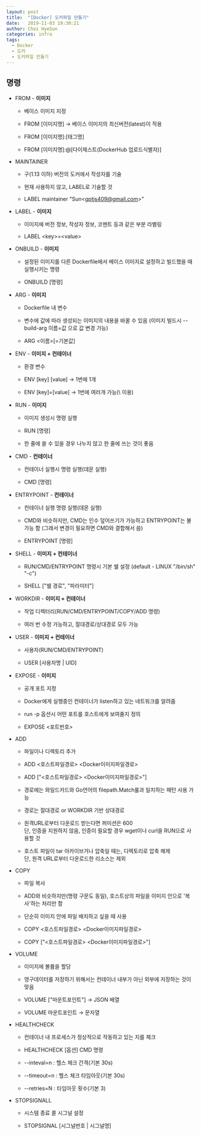 ```yaml
---
layout: post
title:  "[Docker] 도커파일 만들기"
date:   2019-11-03 19:30:21
author: Choi HyeSun
categories: infra
tags:
  - Docker
  - 도커
  - 도커파일 만들기
---
```


## 명령

- FROM - **이미지**

  - 베이스 이미지 지정
  
  - FROM \[이미지명] → 베이스 이미지의 최신버전(latest)이 적용
  
  - FROM \[이미지명]:\[태그명]
  
  - FROM \[이미지명]:@\[다이제스트(DockerHub 업로드식별자)]

- MAINTAINER

  - 구(1.13 이하) 버전의 도커에서 작성자를 기술
  
  - 현재 사용하지 않고, LABEL로 기술할 것
  
  - LABEL maintainer "Sun\<gptjs409@gmail.com>"

- LABEL - **이미지**

  - 이미지에 버전 정보, 작성자 정보, 코멘트 등과 같은 부분 라벨링
  
  - LABEL \<key>=\<value>

- ONBUILD - **이미지**

  - 설정된 이미지를 다른 Dockerfile에서 베이스 이미지로 설정하고 빌드했을 때 실행시키는 명령
  
  - ONBUILD \[명령]
  
- ARG - **이미지**

  - Dockerfile 내 변수
  
  - 변수에 값에 따라 생성되는 이미지의 내용을 바꿀 수 있음 (이미지 빌드시 --build-arg 이름=값 으로 값 변경 가능)
  
  - ARG \<이름>\[=기본값]
  
- ENV - **이미지 + 컨테이너**

  - 환경 변수
  
  - ENV \[key] \[value] → 1번에 1개
  
  - ENV \[key]=\[value] → 1번에 여러개 가능(\\ 이용)

- RUN - **이미지**

  - 이미지 생성시 명령 실행
  
  - RUN \[명령]
  
  - 한 줄에 쓸 수 있을 경우 나누지 않고 한 줄에 쓰는 것이 좋음

- CMD - **컨테이너**

  - 컨테이너 실행시 명령 실행(데몬 실행)
  
  - CMD \[명령]
  
- ENTRYPOINT - **컨테이너**

  - 컨테이너 실행 명령 실행(데몬 실행)
  
  - CMD와 비슷하지만, CMD는 인수 덮어쓰기가 가능하고 ENTRYPOINT는 불가능 함 (그래서 변경이 필요하면 CMD와 결합해서 씀)
  
  - ENTRYPOINT \[명령]

- SHELL - **이미지 + 컨테이너**

  - RUN/CMD/ENTRYPOINT 명령시 기본 쉘 설정 (default - LINUX "/bin/sh" "-c")
  
  - SHELL \["쉘 경로", "파라미터"]

- WORKDIR - **이미지 + 컨테이너**

  - 작업 디렉터리(RUN/CMD/ENTRYPOINT/COPY/ADD 명령)
  
  - 여러 번 수정 가능하고, 절대경로/상대경로 모두 가능

- USER - **이미지 + 컨테이너**

  - 사용자(RUN/CMD/ENTRYPOINT)
  
  - USER \[사용자명 \| UID]

- EXPOSE - **이미지**

  - 공개 포트 지정
  
  - Docker에게 실행중인 컨테이너가 listen하고 있는 네트워크를 알려줌
  
  - run -p 옵션시 어떤 포트를 호스트에게 보여줄지 정의
  
  - EXPOSE \<포트번호>


- ADD

  - 파일이나 디렉토리 추가
  
  - ADD \<호스트파일경로> \<Docker이미지파일경로>
  
  - ADD \["\<호스트파일경로> \<Docker이미지파일경로>"]
  
  - 경로에는 와일드카드와 Go언어의 filepath.Match룰과 일치하는 패턴 사용 가능
  
  - 경로는 절대경로 or WORKDIR 기반 상대경로
  
  - 원격URL로부터 다운로드 받는다면 퍼미션은 600
  <br>단, 인증을 지원하지 않음, 인증이 필요할 경우 wget이나 curl을 RUN으로 사용할 것
  
  - 호스트 파일이 tar 아카이브거나 압축일 때는, 디렉토리로 압축 해제
  <br>단, 원격 URL로부터 다운로드한 리소스는 제외

- COPY

  - 파일 복사

  - ADD와 비슷하지만(명령 구문도 동일), 호스트상의 파일을 이미지 안으로 '복사'하는 처리만 함
  
  - 단순히 이미지 안에 파일 배치하고 싶을 때 사용
  
  - COPY \<호스트파일경로> \<Docker이미지파일경로>
  
  - COPY \["\<호스트파일경로> \<Docker이미지파일경로>"]

- VOLUME

  - 이미지에 볼륨을 할당

  - 영구데이터를 저장하기 위해서는 컨테이너 내부가 아닌 외부에 저장하는 것이 맞음

  - VOLUME \["마운트포인트"] → JSON 배열
  
  - VOLUME 마운트포인트 → 문자열

- HEALTHCHECK

  - 컨테이너 내 프로세스가 정상적으로 작동하고 있는 지를 체크
  
  - HEALTHCHECK \[옵션] CMD 명령
  
  - \--inteval=n : 헬스 체크 간격(기본 30s)
  
  - \--timeout=n : 헬스 체크 타임아웃(기본 30s)
  
  - \--retries=N : 타임아웃 횟수(기본 3)

- STOPSIGNALL

  - 시스템 종료 콜 시그널 설정
  
  - STOPSIGNAL \[시그널번호 \| 시그널명]
